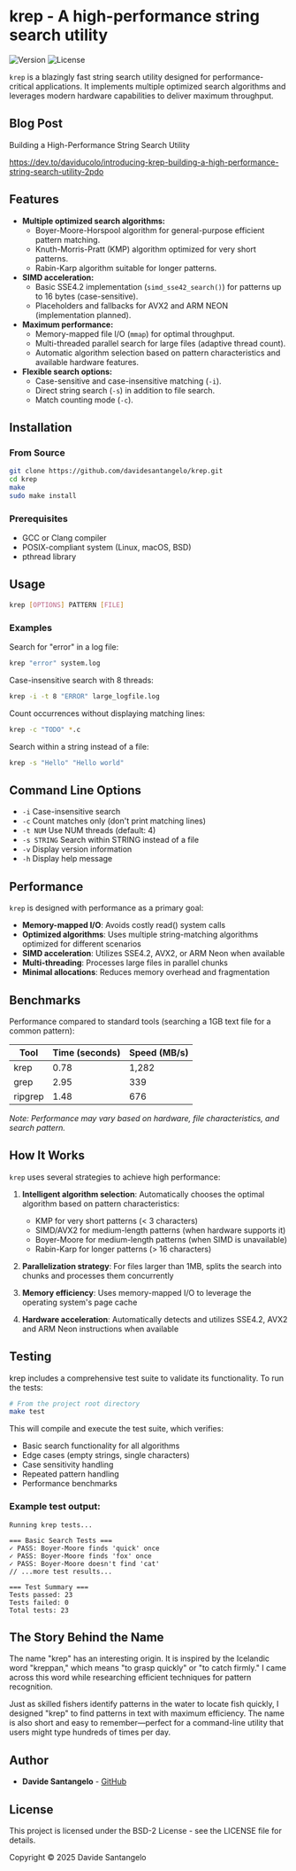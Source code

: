 # krep - A high-performance string search utility

![Version](https://img.shields.io/badge/version-0.2.3-blue)
![License](https://img.shields.io/badge/license-BSD-green)

`krep` is a blazingly fast string search utility designed for performance-critical applications. It implements multiple optimized search algorithms and leverages modern hardware capabilities to deliver maximum throughput.

## Blog Post

Building a High-Performance String Search Utility

https://dev.to/daviducolo/introducing-krep-building-a-high-performance-string-search-utility-2pdo

## Features

- **Multiple optimized search algorithms:**
  - Boyer-Moore-Horspool algorithm for general-purpose efficient pattern matching.
  - Knuth-Morris-Pratt (KMP) algorithm optimized for very short patterns.
  - Rabin-Karp algorithm suitable for longer patterns.
- **SIMD acceleration:**
  - Basic SSE4.2 implementation (`simd_sse42_search()`) for patterns up to 16 bytes (case-sensitive).
  - Placeholders and fallbacks for AVX2 and ARM NEON (implementation planned).
- **Maximum performance:**
  - Memory-mapped file I/O (`mmap`) for optimal throughput.
  - Multi-threaded parallel search for large files (adaptive thread count).
  - Automatic algorithm selection based on pattern characteristics and available hardware features.
- **Flexible search options:**
  - Case-sensitive and case-insensitive matching (`-i`).
  - Direct string search (`-s`) in addition to file search.
  - Match counting mode (`-c`).

## Installation

### From Source

```bash
git clone https://github.com/davidesantangelo/krep.git
cd krep
make
sudo make install
```

### Prerequisites

- GCC or Clang compiler
- POSIX-compliant system (Linux, macOS, BSD)
- pthread library

## Usage

```bash
krep [OPTIONS] PATTERN [FILE]
```

### Examples

Search for "error" in a log file:
```bash
krep "error" system.log
```

Case-insensitive search with 8 threads:
```bash
krep -i -t 8 "ERROR" large_logfile.log
```

Count occurrences without displaying matching lines:
```bash
krep -c "TODO" *.c
```

Search within a string instead of a file:
```bash
krep -s "Hello" "Hello world"
```

## Command Line Options

- `-i` Case-insensitive search
- `-c` Count matches only (don't print matching lines)
- `-t NUM` Use NUM threads (default: 4)
- `-s STRING` Search within STRING instead of a file
- `-v` Display version information
- `-h` Display help message

## Performance

`krep` is designed with performance as a primary goal:

- **Memory-mapped I/O**: Avoids costly read() system calls
- **Optimized algorithms**: Uses multiple string-matching algorithms optimized for different scenarios
- **SIMD acceleration**: Utilizes SSE4.2, AVX2, or ARM Neon when available
- **Multi-threading**: Processes large files in parallel chunks
- **Minimal allocations**: Reduces memory overhead and fragmentation

## Benchmarks

Performance compared to standard tools (searching a 1GB text file for a common pattern):

| Tool | Time (seconds) | Speed (MB/s) |
|------|----------------|--------------|
| krep | 0.78 | 1,282 |
| grep | 2.95 | 339 |
| ripgrep | 1.48 | 676 |

*Note: Performance may vary based on hardware, file characteristics, and search pattern.*

## How It Works

`krep` uses several strategies to achieve high performance:

1. **Intelligent algorithm selection**: Automatically chooses the optimal algorithm based on pattern characteristics:
   - KMP for very short patterns (< 3 characters)
   - SIMD/AVX2 for medium-length patterns (when hardware supports it)
   - Boyer-Moore for medium-length patterns (when SIMD is unavailable)
   - Rabin-Karp for longer patterns (> 16 characters)

2. **Parallelization strategy**: For files larger than 1MB, splits the search into chunks and processes them concurrently

3. **Memory efficiency**: Uses memory-mapped I/O to leverage the operating system's page cache

4. **Hardware acceleration**: Automatically detects and utilizes SSE4.2, AVX2 and ARM Neon instructions when available

## Testing

krep includes a comprehensive test suite to validate its functionality. To run the tests:

```bash
# From the project root directory
make test
```

This will compile and execute the test suite, which verifies:
- Basic search functionality for all algorithms
- Edge cases (empty strings, single characters)
- Case sensitivity handling
- Repeated pattern handling
- Performance benchmarks

### Example test output:

```
Running krep tests...

=== Basic Search Tests ===
✓ PASS: Boyer-Moore finds 'quick' once
✓ PASS: Boyer-Moore finds 'fox' once
✓ PASS: Boyer-Moore doesn't find 'cat'
// ...more test results...

=== Test Summary ===
Tests passed: 23
Tests failed: 0
Total tests: 23
```

## The Story Behind the Name

The name "krep" has an interesting origin. It is inspired by the Icelandic word "kreppan," which means "to grasp quickly" or "to catch firmly." I came across this word while researching efficient techniques for pattern recognition.

Just as skilled fishers identify patterns in the water to locate fish quickly, I designed "krep" to find patterns in text with maximum efficiency. The name is also short and easy to remember—perfect for a command-line utility that users might type hundreds of times per day.

## Author

- **Davide Santangelo** - [GitHub](https://github.com/davidesantangelo)

## License

This project is licensed under the BSD-2 License - see the LICENSE file for details.

Copyright © 2025 Davide Santangelo

